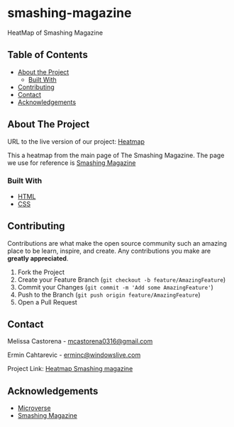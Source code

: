 # smashing-magazine
HeatMap of Smashing Magazine

## Table of Contents

* [About the Project](#about-the-project)
  * [Built With](#built-with)
* [Contributing](#contributing)
* [Contact](#contact)
* [Acknowledgements](#acknowledgements)

<!-- ABOUT THE PROJECT -->
## About The Project

URL to the live version of our project: [Heatmap](https://rawcdn.githack.com/mcastorena0316/smashing-magazine/6ca961330a51b5c17e451cefc9cbe6f4c6fe6872/index.html)

This a heatmap from the main page of The Smashing Magazine. The page we use for reference is [Smashing Magazine](https://www.smashingmagazine.com/)


### Built With

* [HTML](https://github.com/mcastorena0316/smashing-magazine/blob/developer-branch/index.html)
* [CSS](https://github.com/mcastorena0316/smashing-magazine/blob/developer-branch/style.css)

## Contributing

Contributions are what make the open source community such an amazing place to be learn, inspire, and create. Any contributions you make are **greatly appreciated**.

1. Fork the Project
2. Create your Feature Branch (`git checkout -b feature/AmazingFeature`)
3. Commit your Changes (`git commit -m 'Add some AmazingFeature'`)
4. Push to the Branch (`git push origin feature/AmazingFeature`)
5. Open a Pull Request


<!-- CONTACT -->
## Contact

Melissa Castorena - mcastorena0316@gmail.com

Ermin Cahtarevic - erminc@windowslive.com

Project Link: [Heatmap Smashing magazine](https://github.com/mcastorena0316/smashing-magazine/tree/developer-branch)



<!-- ACKNOWLEDGEMENTS -->
## Acknowledgements

* [Microverse](https://www.microverse.org/)
* [Smashing Magazine](https://www.smashingmagazine.com/)
